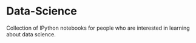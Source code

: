 # Data-Science

Collection of IPython notebooks for people who are interested in learning about data science. 